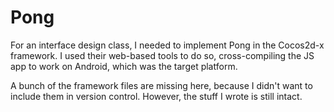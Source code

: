 # Pong

For an interface design class, I needed to implement Pong in the Cocos2d-x framework.  I used their web-based tools to do so, cross-compiling the JS app to work on Android, which was the target platform.

A bunch of the framework files are missing here, because I didn't want to include them in version control.  However, the stuff I wrote is still intact.
